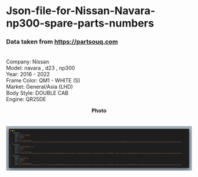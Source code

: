 # Json-file-for-Nissan-Navara-np300-spare-parts-numbers

### Data taken from https://partsouq.com <br><br>
Company: Nissan<br>
Model: navara , d23 , np300<br>
Year: 2016 - 2022<br>
Frame Color: QM1 - WHITE (S)<br>
Market: General/Asia (LHD)<br>
Body Style: DOUBLE CAB<br>
Engine: QR25DE<br>



<p align="center">
  <b>Photo</b><br>
  <br><br>
  <img src="/code.png" alt="Json-file-for-Nissan-Navara-np300-spare-parts-numbers">
</p>
